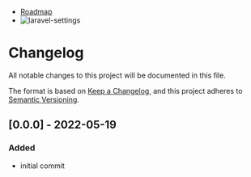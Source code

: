 - [Roadmap](https://github.com/users/abenevaut/projects/4)
- ![laravel-settings](https://github.com/abenevaut/monorepo/workflows/laravel-settings/badge.svg?branch=master)

# Changelog
All notable changes to this project will be documented in this file.

The format is based on [Keep a Changelog](https://keepachangelog.com/en/1.0.0/),
and this project adheres to [Semantic Versioning](https://semver.org/spec/v2.0.0.html).

## [0.0.0] - 2022-05-19
### Added
- initial commit
